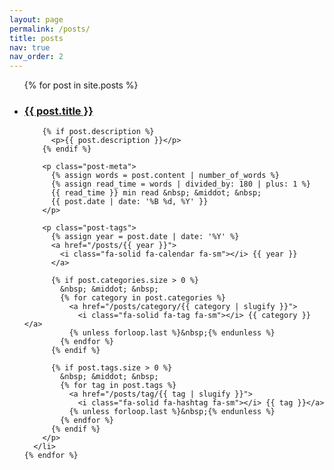 ```yaml
---
layout: page
permalink: /posts/
title: posts
nav: true
nav_order: 2
---
```

<div class="post-list-container">
  <ul class="post-list">
    {% for post in site.posts %}
      <li>
        <h3>
          <!-- Use the post's permalink instead of constructing URL -->
          <a class="post-title" href="{{ post.permalink | default: post.url }}">{{ post.title }}</a>
        </h3>
        
        {% if post.description %}
          <p>{{ post.description }}</p>
        {% endif %}

        <p class="post-meta">
          {% assign words = post.content | number_of_words %}
          {% assign read_time = words | divided_by: 180 | plus: 1 %}
          {{ read_time }} min read &nbsp; &middot; &nbsp;
          {{ post.date | date: '%B %d, %Y' }}
        </p>

        <p class="post-tags">
          {% assign year = post.date | date: '%Y' %}
          <a href="/posts/{{ year }}">
            <i class="fa-solid fa-calendar fa-sm"></i> {{ year }}
          </a>

          {% if post.categories.size > 0 %}
            &nbsp; &middot; &nbsp;
            {% for category in post.categories %}
              <a href="/posts/category/{{ category | slugify }}">
                <i class="fa-solid fa-tag fa-sm"></i> {{ category }}</a>
              {% unless forloop.last %}&nbsp;{% endunless %}
            {% endfor %}
          {% endif %}

          {% if post.tags.size > 0 %}
            &nbsp; &middot; &nbsp;
            {% for tag in post.tags %}
              <a href="/posts/tag/{{ tag | slugify }}">
                <i class="fa-solid fa-hashtag fa-sm"></i> {{ tag }}</a>
              {% unless forloop.last %}&nbsp;{% endunless %}
            {% endfor %}
          {% endif %}
        </p>
      </li>
    {% endfor %}
  </ul>
</div>